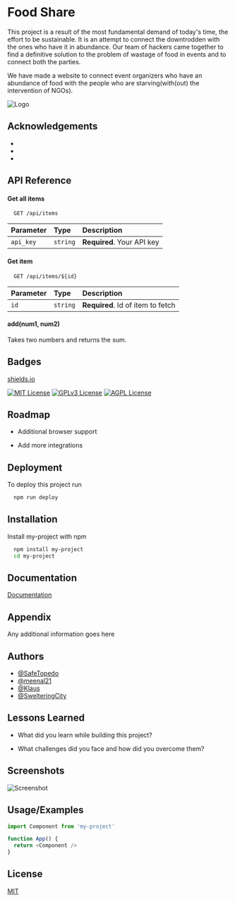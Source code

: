 
# Food Share

This project is a result of the most fundamental demand of today's time, the effort to be sustainable. It is an attempt to connect the downtrodden with the ones who have it in abundance. Our team of hackers came together to find a definitive solution to the problem of wastage of food in events and to connect both the parties.

We have made a website to connect event organizers who have an abundance of food with the people who are starving(with(out) the intervention of NGOs).
 


![Logo](https://dev-to-uploads.s3.amazonaws.com/uploads/articles/th5xamgrr6se0x5ro4g6.png)


## Acknowledgements

 - []()
 - []()
 - []()


## API Reference

#### Get all items

```http
  GET /api/items
```

| Parameter | Type     | Description                |
| :-------- | :------- | :------------------------- |
| `api_key` | `string` | **Required**. Your API key |

#### Get item

```http
  GET /api/items/${id}
```

| Parameter | Type     | Description                       |
| :-------- | :------- | :-------------------------------- |
| `id`      | `string` | **Required**. Id of item to fetch |

#### add(num1, num2)

Takes two numbers and returns the sum.


## Badges
[shields.io]()

[![MIT License](https://img.shields.io/badge/License-MIT-green.svg)](https://choosealicense.com/licenses/mit/) [![GPLv3 License](https://img.shields.io/badge/License-GPL%20v3-yellow.svg)](https://opensource.org/licenses/) [![AGPL License](https://img.shields.io/badge/license-AGPL-blue.svg)](http://www.gnu.org/licenses/agpl-3.0)


## Roadmap

- Additional browser support

- Add more integrations


## Deployment

To deploy this project run

```bash
  npm run deploy
```


## Installation

Install my-project with npm

```bash
  npm install my-project
  cd my-project
```
    
## Documentation

[Documentation](https://linktodocumentation)


## Appendix

Any additional information goes here


## Authors

- [@SafeTopedo](https://github.com/SafeTorpedo)
- [@meenal21](https://github.com/meenal21)
- [@Klaus](https://github.com/)
- [@SwelteringCity](https://github.com/SwelteringCity)


## Lessons Learned

- What did you learn while building this project?

- What challenges did you face and how did you overcome them?


## Screenshots

![Screenshot](https://via.placeholder.com/468x300?text=App+Screenshot+Here)


## Usage/Examples

```javascript
import Component from 'my-project'

function App() {
  return <Component />
}
```


## License

[MIT](https://choosealicense.com/licenses/mit/)

